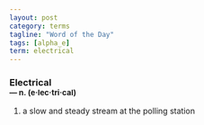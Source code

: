 ```yaml
---
layout: post
category: terms
tagline: "Word of the Day"
tags: [alpha_e]
term: electrical
---
```


<h3>Electrical<br/> <small>&mdash; n. (e<span>&middot;</span>lec<span>&middot;</span>tri<span>&middot;</span>cal)</small></h3>
<p><ol><li>a slow and steady stream at the polling station</li>
</ol></p>
